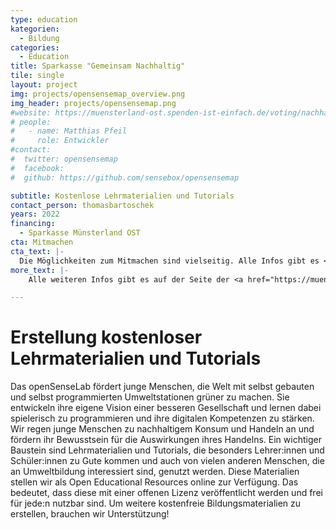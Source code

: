 ```yaml
---
type: education
kategorien:
  - Bildung
categories:
  - Education
title: Sparkasse "Gemeinsam Nachhaltig"
tile: single
layout: project
img: projects/opensensemap_overview.png
img_header: projects/opensensemap.png
#website: https://muensterland-ost.spenden-ist-einfach.de/voting/nachhaltigkeits-voting/opensenselab-unterstuetze-junge-menschen-die-welt-gruener-zu-mac/project-promoter/
# people:
#   - name: Matthias Pfeil
#     role: Entwickler
#contact:
#  twitter: opensensemap
#  facebook: 
#  github: https://github.com/sensebox/opensensemap

subtitle: Kostenlose Lehrmaterialien und Tutorials
contact_person: thomasbartoschek
years: 2022 
financing:
  - Sparkasse Münsterland OST
cta: Mitmachen
cta_text: |-
  Die Möglichkeiten zum Mitmachen sind vielseitig. Alle Infos gibt es <a href="https://edulabs.de/join/">hier</a>.
more_text: |-
    Alle weiteren Infos gibt es auf der Seite der <a href="https://muensterland-ost.spenden-ist-einfach.de/gemeinsam-nachhaltig/?project_list_type=3&voting_slug=nachhaltigkeits-voting&ordering=random&hide={%22hide_funded%22:false,%22hide_expired%22:false}&sort=-balance">Sparkasse Münsterland Ost</a>.

---
```


# Erstellung kostenloser Lehrmaterialien und Tutorials
Das openSenseLab fördert junge Menschen, die Welt mit selbst gebauten und selbst programmierten Umweltstationen grüner zu machen. Sie entwickeln ihre eigene Vision einer besseren Gesellschaft und lernen dabei spielerisch zu programmieren und ihre digitalen Kompetenzen zu stärken. Wir regen junge Menschen zu nachhaltigem Konsum und Handeln an und fördern ihr Bewusstsein für die Auswirkungen ihres Handelns. Ein wichtiger Baustein sind Lehrmaterialien und Tutorials, die besonders Lehrer:innen und Schüler:innen zu Gute kommen und auch von vielen anderen Menschen, die an Umweltbildung interessiert sind, genutzt werden. Diese Materialien stellen wir als Open Educational Resources online zur Verfügung. Das bedeutet, dass diese mit einer offenen Lizenz veröffentlicht werden und frei für jede:n nutzbar sind. Um weitere kostenfreie Bildungsmaterialien zu erstellen, brauchen wir Unterstützung!


